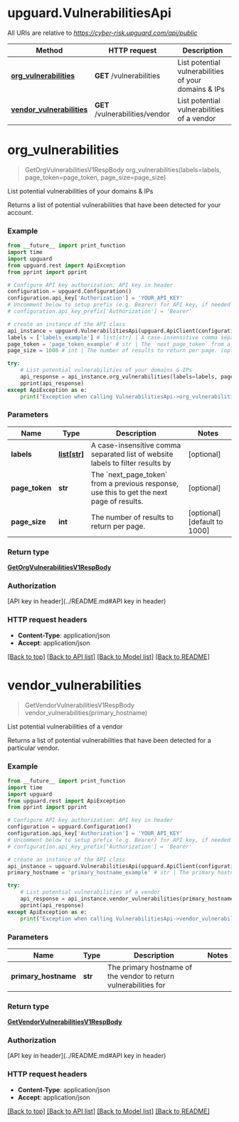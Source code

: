 # upguard.VulnerabilitiesApi

All URIs are relative to *https://cyber-risk.upguard.com/api/public*

Method | HTTP request | Description
------------- | ------------- | -------------
[**org_vulnerabilities**](VulnerabilitiesApi.md#org_vulnerabilities) | **GET** /vulnerabilities | List potential vulnerabilities of your domains &amp; IPs
[**vendor_vulnerabilities**](VulnerabilitiesApi.md#vendor_vulnerabilities) | **GET** /vulnerabilities/vendor | List potential vulnerabilities of a vendor


# **org_vulnerabilities**
> GetOrgVulnerabilitiesV1RespBody org_vulnerabilities(labels=labels, page_token=page_token, page_size=page_size)

List potential vulnerabilities of your domains & IPs

Returns a list of potential vulnerabilities that have been detected for your account.

### Example
```python
from __future__ import print_function
import time
import upguard
from upguard.rest import ApiException
from pprint import pprint

# Configure API key authorization: API key in header
configuration = upguard.Configuration()
configuration.api_key['Authorization'] = 'YOUR_API_KEY'
# Uncomment below to setup prefix (e.g. Bearer) for API key, if needed
# configuration.api_key_prefix['Authorization'] = 'Bearer'

# create an instance of the API class
api_instance = upguard.VulnerabilitiesApi(upguard.ApiClient(configuration))
labels = ['labels_example'] # list[str] | A case-insensitive comma separated list of website labels to filter results by (optional)
page_token = 'page_token_example' # str | The `next_page_token` from a previous response, use this to get the next page of results. (optional)
page_size = 1000 # int | The number of results to return per page. (optional) (default to 1000)

try:
    # List potential vulnerabilities of your domains & IPs
    api_response = api_instance.org_vulnerabilities(labels=labels, page_token=page_token, page_size=page_size)
    pprint(api_response)
except ApiException as e:
    print("Exception when calling VulnerabilitiesApi->org_vulnerabilities: %s\n" % e)
```

### Parameters

Name | Type | Description  | Notes
------------- | ------------- | ------------- | -------------
 **labels** | [**list[str]**](str.md)| A case-insensitive comma separated list of website labels to filter results by | [optional] 
 **page_token** | **str**| The &#x60;next_page_token&#x60; from a previous response, use this to get the next page of results. | [optional] 
 **page_size** | **int**| The number of results to return per page. | [optional] [default to 1000]

### Return type

[**GetOrgVulnerabilitiesV1RespBody**](GetOrgVulnerabilitiesV1RespBody.md)

### Authorization

[API key in header](../README.md#API key in header)

### HTTP request headers

 - **Content-Type**: application/json
 - **Accept**: application/json

[[Back to top]](#) [[Back to API list]](../README.md#documentation-for-api-endpoints) [[Back to Model list]](../README.md#documentation-for-models) [[Back to README]](../README.md)

# **vendor_vulnerabilities**
> GetVendorVulnerabilitiesV1RespBody vendor_vulnerabilities(primary_hostname)

List potential vulnerabilities of a vendor

Returns a list of potential vulnerabilities that have been detected for a particular vendor.

### Example
```python
from __future__ import print_function
import time
import upguard
from upguard.rest import ApiException
from pprint import pprint

# Configure API key authorization: API key in header
configuration = upguard.Configuration()
configuration.api_key['Authorization'] = 'YOUR_API_KEY'
# Uncomment below to setup prefix (e.g. Bearer) for API key, if needed
# configuration.api_key_prefix['Authorization'] = 'Bearer'

# create an instance of the API class
api_instance = upguard.VulnerabilitiesApi(upguard.ApiClient(configuration))
primary_hostname = 'primary_hostname_example' # str | The primary hostname of the vendor to return vulnerabilities for

try:
    # List potential vulnerabilities of a vendor
    api_response = api_instance.vendor_vulnerabilities(primary_hostname)
    pprint(api_response)
except ApiException as e:
    print("Exception when calling VulnerabilitiesApi->vendor_vulnerabilities: %s\n" % e)
```

### Parameters

Name | Type | Description  | Notes
------------- | ------------- | ------------- | -------------
 **primary_hostname** | **str**| The primary hostname of the vendor to return vulnerabilities for | 

### Return type

[**GetVendorVulnerabilitiesV1RespBody**](GetVendorVulnerabilitiesV1RespBody.md)

### Authorization

[API key in header](../README.md#API key in header)

### HTTP request headers

 - **Content-Type**: application/json
 - **Accept**: application/json

[[Back to top]](#) [[Back to API list]](../README.md#documentation-for-api-endpoints) [[Back to Model list]](../README.md#documentation-for-models) [[Back to README]](../README.md)

